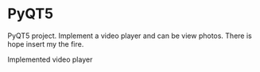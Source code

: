 # PyQT5
PyQT5 project. Implement a video player and can be view photos. There is hope insert my the fire.

Implemented video player
